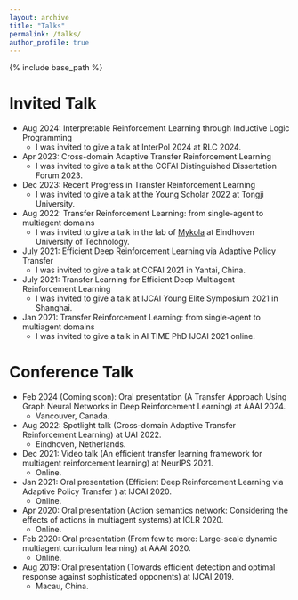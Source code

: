 ```yaml
---
layout: archive
title: "Talks"
permalink: /talks/
author_profile: true
---
```



{% include base_path %}

Invited Talk
======
* Aug 2024: Interpretable Reinforcement Learning through Inductive Logic Programming
  * I was invited to give a talk at InterPol 2024 at RLC 2024.
* Apr 2023: Cross-domain Adaptive Transfer Reinforcement Learning
  * I was invited to give a talk at the CCFAI Distinguished Dissertation Forum 2023.
* Dec 2023: Recent Progress in Transfer Reinforcement Learning
  * I was invited to give a talk at the Young Scholar 2022 at Tongji University.
* Aug 2022: Transfer Reinforcement Learning: from single-agent to multiagent domains 
  * I was invited to give a talk in the lab of [Mykola](https://www.tue.nl/en/research/researchers/mykola-pechenizkiy) at Eindhoven University of Technology.
* July 2021: Efficient Deep Reinforcement Learning via Adaptive Policy Transfer 
  * I was invited to give a talk at CCFAI 2021 in Yantai, China.
* July 2021: Transfer Learning for Efficient Deep Multiagent Reinforcement Learning 
  * I was invited to give a talk at IJCAI Young Elite Symposium 2021 in Shanghai.
* Jan 2021: Transfer Reinforcement Learning: from single-agent to multiagent domains 
  * I was invited to give a talk in AI TIME PhD IJCAI 2021 online.

Conference Talk
======
* Feb 2024 (Coming soon): Oral presentation (A Transfer Approach Using Graph Neural Networks in Deep Reinforcement Learning) at AAAI 2024.
  * Vancouver, Canada.
* Aug 2022: Spotlight talk (Cross-domain Adaptive Transfer Reinforcement Learning) at UAI 2022.
  * Eindhoven, Netherlands.
* Dec 2021: Video talk (An efficient transfer learning framework for multiagent reinforcement learning) at NeurIPS 2021.
  * Online.
* Jan 2021: Oral presentation (Efficient Deep Reinforcement Learning via Adaptive Policy Transfer ) at IJCAI 2020.
  * Online.
* Apr 2020: Oral presentation (Action semantics network: Considering the effects of actions in multiagent systems) at ICLR 2020.
  * Online.
* Feb 2020: Oral presentation (From few to more: Large-scale dynamic multiagent curriculum learning) at AAAI 2020.
  * Online.
* Aug 2019: Oral presentation (Towards efficient detection and optimal response against sophisticated opponents) at IJCAI 2019.
  * Macau, China.


 
